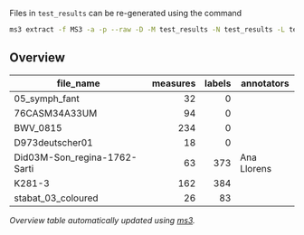 Files in `test_results` can be re-generated using the command

```bash
ms3 extract -f MS3 -a -p --raw -D -M test_results -N test_results -L test_results
```

## Overview
|         file_name          |measures|labels|annotators |
|----------------------------|-------:|-----:|-----------|
|05_symph_fant               |      32|     0|           |
|76CASM34A33UM               |      94|     0|           |
|BWV_0815                    |     234|     0|           |
|D973deutscher01             |      18|     0|           |
|Did03M-Son_regina-1762-Sarti|      63|   373|Ana Llorens|
|K281-3                      |     162|   384|           |
|stabat_03_coloured          |      26|    83|           |


*Overview table automatically updated using [ms3](https://johentsch.github.io/ms3/).*
